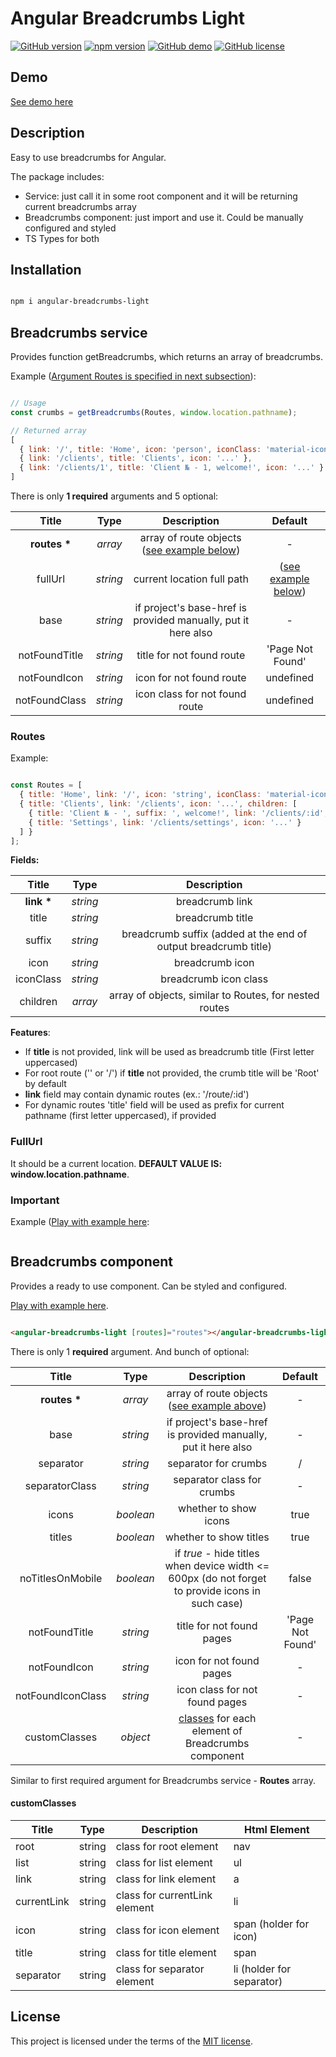 
# Angular Breadcrumbs Light

[![GitHub version](https://img.shields.io/badge/version-1.0.2-yellow.svg)](https://github.com/mopcweb/angular-breadcrumbs-light/releases) [![npm version](https://img.shields.io/npm/v/angular-breadcrumbs-light.svg)](https://www.npmjs.com/package/angular-breadcrumbs-light) [![GitHub demo](https://img.shields.io/badge/demo-available-green.svg)](https://mopcweb.github.io/angular-breadcrumbs-light) [![GitHub license](https://img.shields.io/badge/license-MIT-blue.svg)](https://github.com/mopcweb/angular-breadcrumbs-light/blob/master/LICENSE)

## Demo

[See demo here](https://mopcweb.github.io/angular-breadcrumbs-light)

## Description

Easy to use breadcrumbs for Angular.

The package includes:

 - Service: just call it in some root component and it will be returning current breadcrumbs array
 - Breadcrumbs component: just import and use it. Could be manually configured and styled
 - TS Types for both

## Installation

```bash

npm i angular-breadcrumbs-light

```

## Breadcrumbs service

Provides function getBreadcrumbs, which returns an array of breadcrumbs.

Example ([Argument Routes is specified in next subsection](#routes)):

```js

// Usage
const crumbs = getBreadcrumbs(Routes, window.location.pathname);

// Returned array
[
  { link: '/', title: 'Home', icon: 'person', iconClass: 'material-icons' },
  { link: '/clients', title: 'Clients', icon: '...' },
  { link: '/clients/1', title: 'Client № - 1, welcome!', icon: '...' }
]

```

There is only __1 required__ arguments and 5 optional:

| Title         | Type     | Description                                | Default              |
| :-----:       | :------: | :----------------------------------------: | :------------------: |
| __routes *__  | _array_  | array of route objects ([see example below](#routes)) | -         |
| fullUrl       | _string_ | current location full path     | ([see example below](#fullurl))  |
| base          | _string_ | if project's base-href is provided manually, put it here also | - |
| notFoundTitle | _string_ | title for not found route                  | 'Page Not Found'     |
| notFoundIcon  | _string_ | icon for not found route                   | undefined            |
| notFoundClass | _string_ | icon class for not found route             | undefined            |

### Routes

Example:

  ```js

  const Routes = [
    { title: 'Home', link: '/', icon: 'string', iconClass: 'material-icons' },
    { title: 'Clients', link: '/clients', icon: '...', children: [
      { title: 'Client № - ', suffix: ', welcome!', link: '/clients/:id', icon: '...' },
      { title: 'Settings', link: '/clients/settings', icon: '...' }
    ] }
  ];

  ```

__Fields:__

| Title       | Type     | Description                                                       |
| :---------: | :------: | :---------------------------------------------------------------: |
| __link *__  | _string_ | breadcrumb link                                                   |
| title       | _string_ | breadcrumb title                                                  |
| suffix      | _string_ | breadcrumb suffix (added at the end of output breadcrumb title)   |
| icon        | _string_    | breadcrumb icon                                                |
| iconClass   | _string_    | breadcrumb icon class                                          |
| children    | _array_  | array of objects, similar to Routes, for nested routes            |

__Features__:

 - If __title__ is not provided, link will be used as breadcrumb title (First letter uppercased)
 - For root route ('' or '/') if __title__ not provided, the crumb title will be 'Root' by default
 - __link__ field may contain dynamic routes (ex.: '/route/:id')
 - For dynamic routes 'title' field will be used as prefix for current pathname (first letter uppercased), if provided

### FullUrl

  It should be a current location.  __DEFAULT VALUE IS:  window.location.pathname__.

### Important

Example ([Play with example here](https://stackblitz.com/edit/angular-breadcrumbs-light-custom-crumbs?embed=1&file=src/app/app.component.ts):

```js

```

## Breadcrumbs component

Provides a ready to use component. Can be styled and configured.

[Play with example here](https://stackblitz.com/edit/angular-breadcrumbs-light?embed=1&file=src/app/app.component.ts).

```html

<angular-breadcrumbs-light [routes]="routes"></angular-breadcrumbs-light>

```

There is only 1 __required__ argument. And bunch of optional:

| Title             | Type      | Description                                          | Default    |
| :---------------: | :-------: | :-----------------------------------------------:    | :--------: |
| __routes *__      | _array_   | array of route objects ([see example above](#routes))| -          |
| base              | _string_  | if project's base-href is provided manually, put it here also | - |
| separator         | _string_  | separator for crumbs                                 | /          |
| separatorClass    | _string_  | separator class for crumbs                           | -          |
| icons             | _boolean_ | whether to show icons                                | true       |
| titles            | _boolean_ | whether to show titles                               | true       |
| noTitlesOnMobile  | _boolean_ | if _true_ - hide titles when device width <= 600px (do not forget to provide icons in such case)| false |
| notFoundTitle     | _string_  | title for not found pages                      | 'Page Not Found' |
| notFoundIcon      | _string_  | icon for not found pages                             | -          |
| notFoundIconClass | _string_  | icon class for not found pages                       | -          |
| customClasses     | _object_  | [classes](#customclasses) for each element of Breadcrumbs component | - |

Similar to first required argument for Breadcrumbs service - __Routes__ array.

#### customClasses

| Title       | Type    | Description                   | Html Element              |
| ----------- | ------- | ----------------------------- | ------------------------- |
| root        | string  | class for root element        | nav 	                    |
| list        | string  | class for list element        | ul 		                |
| link        | string  | class for link element        | a 	                    |
| currentLink | string  | class for currentLink element | li   	                    |
| icon        | string  | class for icon element        | span (holder for icon)    |
| title       | string  | class for title element       | span 	                    |
| separator   | string  | class for separator element   | li (holder for separator) |

## License

This project is licensed under the terms of the [MIT license](https://github.com/mopcweb/angular-breadcrumbs-light/blob/master/LICENSE).
